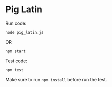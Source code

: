 # Pig Latin

Run code:

```sh
node pig_latin.js
```

OR

```sh
npm start
```

Test code:
```sh
npm test
```

Make sure to run `npm install` before run the test.
